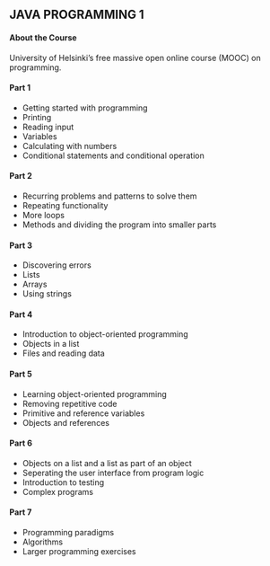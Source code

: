 ## JAVA PROGRAMMING 1

#### About the Course

University of Helsinki’s free massive open online course (MOOC) on programming.

#### Part 1
- Getting started with programming
- Printing
- Reading input
- Variables
- Calculating with numbers
- Conditional statements and conditional operation

#### Part 2
- Recurring problems and patterns to solve them
- Repeating functionality
- More loops
- Methods and dividing the program into smaller parts
  
#### Part 3
  - Discovering errors
  - Lists
  - Arrays
  - Using strings
  
 #### Part 4
  - Introduction to object-oriented programming
  - Objects in a list
  - Files and reading data
  
 #### Part 5
  - Learning object-oriented programming
  - Removing repetitive code
  - Primitive and reference variables
  - Objects and references
  
#### Part 6
- Objects on a list and a list as part of an object
- Seperating the user interface from program logic
- Introduction to testing
- Complex programs

#### Part 7
- Programming paradigms
- Algorithms
- Larger programming exercises